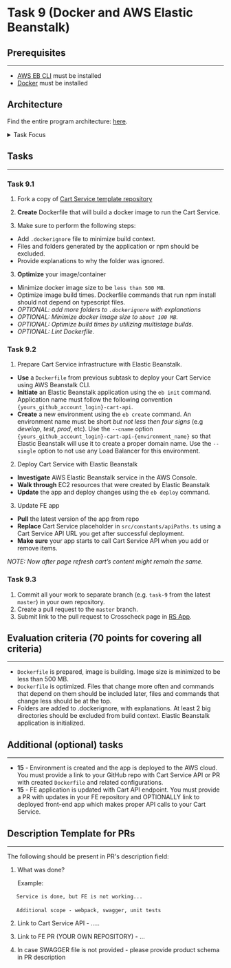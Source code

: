 # Task 9 (Docker and AWS Elastic Beanstalk)

## Prerequisites

---

- [AWS EB CLI](https://docs.aws.amazon.com/elasticbeanstalk/latest/dg/eb-cli3-install.html) must be installed
- [Docker](https://docs.docker.com/get-docker/) must be installed

## Architecture

Find the entire program architecture: [here](../Architecture.pdf).

<details>
  <summary>Task Focus</summary>

   The following image provides more info about task focus.

  <img src="module_focus.png" />

</details>

## Tasks

---

### Task 9.1

1. Fork a copy of [Cart Service template repository](https://github.com/boale/rs-cart-api)

2. **Create** Dockerfile that will build a docker image to run the Cart Service. 

3. Make sure to perform the following steps:

- Add `.dockerignore` file to minimize build context. 
- Files and folders generated by the application or npm should be excluded.
- Provide explanations to why the folder was ignored.

3. **Optimize** your image/container

- Minimize docker image size to be `less than 500 MB`.
- Optimize image build times. Dockerfile commands that run npm install should not depend on typescript files.
- _OPTIONAL: add more folders to `.dockerignore` with explanations_
- _OPTIONAL: Minimize docker image size to `about 100 MB`._
- _OPTIONAL: Optimize build times by utilizing multistage builds._
- _OPTIONAL: Lint Dockerfile._

### Task 9.2

1. Prepare Cart Service infrastructure with Elastic Beanstalk.

- **Use** a `Dockerfile` from previous subtask to deploy your Cart Service using AWS Beanstalk CLI.
- **Initiate** an Elastic Beanstalk application using the `eb init` command. Application name must follow the following convention `{yours_github_account_login}-cart-api`.
- **Create** a new environment using the `eb create` command. An environment name must be short _but not less then four signs_ (e.g _develop_, _test_, _prod_, etc). Use the `--cname` option `{yours_github_account_login}-cart-api-{environment_name}` so that Elastic Beanstalk will use it to create a proper domain name. Use the `--single` option to not use any Load Balancer for this environment.

2. Deploy Cart Service with Elastic Beanstalk

- **Investigate** AWS Elastic Beanstalk service in the AWS Console. 
- **Walk through** EC2 resources that were created by Elastic Beanstalk
- **Update** the app and deploy changes using the `eb deploy` command.

3. Update FE app 

- **Pull** the latest version of the app from repo
- **Replace** Cart Service placeholder in `src/constants/apiPaths.ts` using a Cart Service API URL you get after successful deployment. 
- **Make sure** your app starts to call Cart Service API when you add or remove items. 

_NOTE: Now after page refresh cart’s content might remain the same._

### Task 9.3

1. Commit all your work to separate branch (e.g. `task-9` from the latest `master`) in your own repository.
2. Create a pull request to the `master` branch.
3. Submit link to the pull request to Crosscheck page in [RS App](https://app.rs.school).

## Evaluation criteria (70 points for covering all criteria)

---

- `Dockerfile` is prepared, image is building. Image size is minimized to be less than 500 MB.
- `Dockerfile` is optimized. Files that change more often and commands that depend on them should be included later, files and commands that change less should be at the top.
- Folders are added to .dockerignore, with explanations. At least 2 big directories should be excluded from build context. Elastic Beanstalk application is initialized.

## Additional (optional) tasks

---
- **15** - Environment is created and the app is deployed to the AWS cloud. You must provide a link to your GitHub repo with Cart Service API or PR with created `Dockerfile` and related configurations.
- **15** - FE application is updated with Cart API endpoint. You must provide a PR with updates in your FE repository and OPTIONALLY link to deployed front-end app which makes proper API calls to your Cart Service.

## Description Template for PRs

---

The following should be present in PR's description field:

1. What was done?

   Example:

```
   Service is done, but FE is not working...

   Additional scope - webpack, swagger, unit tests
```

2. Link to Cart Service API - .....
3. Link to FE PR (YOUR OWN REPOSITORY) - ...

4. In case SWAGGER file is not provided - please provide product schema in PR description
